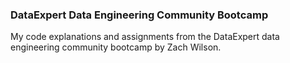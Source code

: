 ### DataExpert Data Engineering Community Bootcamp

My code explanations and assignments from the DataExpert data engineering community bootcamp by Zach Wilson.